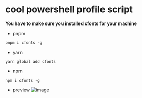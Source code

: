 # cool powershell profile script
**You have to make sure you installed cfonts for your machine**
- pnpm

```
pnpm i cfonts -g

```
- yarn
```
yarn global add cfonts
```
- npm

```
npm i cfonts -g
```
- preview
  ![image](https://github.com/cStralpt/powershell-profile/assets/95400822/4e828cd2-1601-4a79-81ad-38bf792c3a6b)
